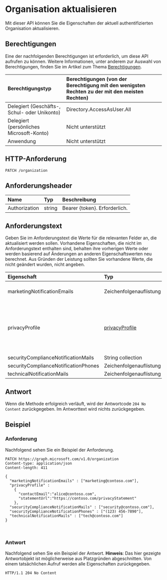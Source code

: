 # <a name="update-organization"></a>Organisation aktualisieren

Mit dieser API können Sie die Eigenschaften der aktuell authentifizierten Organisation aktualisieren.

## <a name="permissions"></a>Berechtigungen

Eine der nachfolgenden Berechtigungen ist erforderlich, um diese API aufrufen zu können. Weitere Informationen, unter anderem zur Auswahl von Berechtigungen, finden Sie im Artikel zum Thema [Berechtigungen](../../../concepts/permissions_reference.md).

|Berechtigungstyp | Berechtigungen (von der Berechtigung mit den wenigsten Rechten zu der mit den meisten Rechten) |
|:--------------------|:---------------------------------------------------------|
|Delegiert (Geschäfts-, Schul- oder Unikonto) | Directory.AccessAsUser.All |
|Delegiert (persönliches Microsoft-Konto) | Nicht unterstützt |
|Anwendung | Nicht unterstützt |

## <a name="http-request"></a>HTTP-Anforderung

<!-- { "blockType": "ignored" } -->

```http
PATCH /organization

```

## <a name="request-headers"></a>Anforderungsheader

| Name       | Typ | Beschreibung|
|:-----------|:------|:----------|
| Authorization  | string  | Bearer {token}. Erforderlich. |

## <a name="request-body"></a>Anforderungstext
Geben Sie im Anforderungstext die Werte für die relevanten Felder an, die aktualisiert werden sollen. Vorhandene Eigenschaften, die nicht im Anforderungstext enthalten sind, behalten ihre vorherigen Werte oder werden basierend auf Änderungen an anderen Eigenschaftswerten neu berechnet. Aus Gründen der Leistung sollten Sie vorhandene Werte, die nicht geändert wurden, nicht angeben.

| Eigenschaft     | Typ   |Beschreibung|
|:---------------|:--------|:----------|
|marketingNotificationEmails|Zeichenfolgenauflistung|                                        **Hinweis:** Lässt keine Nullwerte zu.            |
|privacyProfile|[privacyProfile](../resources/privacyprofile.md)|Das Datenschutzprofil einer Organisation ( „statementUrl“ und „contactEmail“ festlegen).            |
|securityComplianceNotificationMails|String collection||
|securityComplianceNotificationPhones|Zeichenfolgenauflistung||
|technicalNotificationMails|Zeichenfolgenauflistung| 

## <a name="response"></a>Antwort

Wenn die Methode erfolgreich verläuft, wird der Antwortcode `204 No Content` zurückgegeben. Im Antworttext wird nichts zurückgegeben.

## <a name="example"></a>Beispiel

### <a name="request"></a>Anforderung

Nachfolgend sehen Sie ein Beispiel der Anforderung.

<!-- {
  "blockType": "request",
  "name": "update_organization"
}-->

```http
PATCH https://graph.microsoft.com/v1.0/organization
Content-type: application/json
Content-length: 411

{
  "marketingNotificationEmails" : ["marketing@contoso.com"],
  "privacyProfile" :
    {
      "contactEmail":"alice@contoso.com",
      "statementUrl":"https://contoso.com/privacyStatement"
    },
  "securityComplianceNotificationMails" : ["security@contoso.com"],
  "securityComplianceNotificationPhones" : ["(123) 456-7890"],
  "technicalNotificationMails" : ["tech@contoso.com"]
}
```

<br/>

### <a name="response"></a>Antwort

Nachfolgend sehen Sie ein Beispiel der Antwort. **Hinweis**: Das hier gezeigte Antwortobjekt ist möglicherweise aus Platzgründen abgeschnitten. Von einem tatsächlichen Aufruf werden alle Eigenschaften zurückgegeben.

<!-- {
  "blockType": "response",
  "truncated": true,
  "@odata.type": "microsoft.graph.organization"
} -->

```http
HTTP/1.1 204 No Content
```

<br/>

<!-- uuid: 8fcb5dbc-d5aa-4681-8e31-b001d5168d79
2015-10-25 14:57:30 UTC -->
<!-- {
  "type": "#page.annotation",
  "description": "Update organization",
  "keywords": "",
  "section": "documentation",
  "tocPath": ""
}-->
